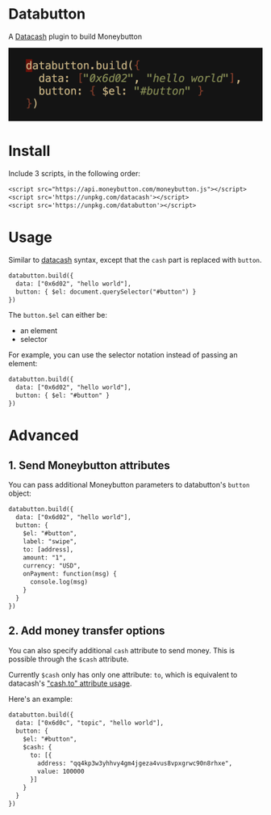 # Databutton

A [Datacash](https://github.com/unwriter/datacash) plugin to build Moneybutton

![code](./code.png)

# Install

Include 3 scripts, in the following order:

```
<script src="https://api.moneybutton.com/moneybutton.js"></script>
<script src='https://unpkg.com/datacash'></script>
<script src='https://unpkg.com/databutton'></script>
```

# Usage

Similar to [datacash](https://github.com/unwriter/datacash) syntax, except that the `cash` part is replaced with `button`.

```
databutton.build({
  data: ["0x6d02", "hello world"],
  button: { $el: document.querySelector("#button") }
})
```

The `button.$el` can either be:

- an element
- selector

For example, you can use the selector notation instead of passing an element:

```
databutton.build({
  data: ["0x6d02", "hello world"],
  button: { $el: "#button" }
})
```

# Advanced

## 1. Send Moneybutton attributes

You can pass additional Moneybutton parameters to databutton's `button` object:

```
databutton.build({
  data: ["0x6d02", "hello world"],
  button: {
    $el: "#button",
    label: "swipe",
    to: [address],
    amount: "1",
    currency: "USD",
    onPayment: function(msg) {
      console.log(msg)
    }
  }
})
```

## 2. Add money transfer options

You can also specify additional `cash` attribute to send money. This is possible through the `$cash` attribute.


Currently `$cash` only has only one attribute: `to`, which is equivalent to datacash's ["cash.to" attribute usage](https://github.com/unwriter/datacash#4-to).

Here's an example:

```
databutton.build({
  data: ["0x6d0c", "topic", "hello world"],
  button: {
    $el: "#button",
    $cash: {
      to: [{
        address: "qq4kp3w3yhhvy4gm4jgeza4vus8vpxgrwc90n8rhxe",
        value: 100000
      }]
    }
  }
})
```
